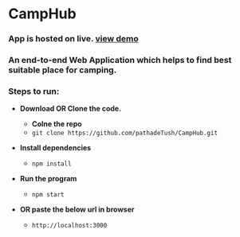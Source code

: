 # CampHub

### App is hosted on live. [view demo](https://camphub21.herokuapp.com)
### An end-to-end Web Application which helps to find best suitable place for camping. 

### Steps to run:

- **Download OR Clone the code.**
  - **Colne the repo**
  - `git clone https://github.com/pathadeTush/CampHub.git`

- **Install dependencies**
  - `npm install`

- **Run the program**
  - `npm start`
  
- **OR paste the below url in browser**
  - `http://localhost:3000`
